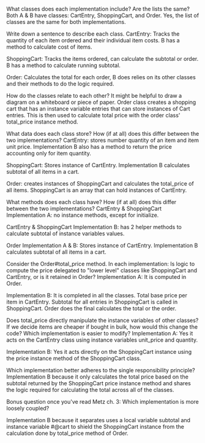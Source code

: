 What classes does each implementation include? Are the lists the same?
  Both A & B have classes: CartEntry, ShoppingCart, and Order. Yes, the list of classes are the same for both implementations.

Write down a sentence to describe each class.
  CartEntry: Tracks the quantity of each item ordered and their individual item costs. B has a method to calculate cost of items.

  ShoppingCart: Tracks the items ordered, can calculate the subtotal or order. B has a method to calculate running subtotal.

  Order: Calculates the total for each order, B does relies on its other classes and their methods to do the logic required.

How do the classes relate to each other? It might be helpful to draw a diagram on a whiteboard or piece of paper.
  Order class creates a shopping cart that has an instance variable entries that can store instances of Cart entries. This is then used to calculate total price with the order class' total_price instance method.


What data does each class store? How (if at all) does this differ between the two implementations?
  CartEntry: stores number quantity of an item and item unit price. Implementation B also has a method to return the price accounting only for item quantity.

  ShoppingCart: Stores instance of CartEntry. Implementation B calculates subtotal of all items in a cart.

  Order: creates instances of ShoppingCart and calculates the total_price of all items. ShoppingCart is an array that can hold instances of CartEntry.


What methods does each class have? How (if at all) does this differ between the two implementations?
  CartEntry & ShoppingCart Implementation A: no instance methods, except for initialize.

  CartEntry & ShoppingCart Implementation B: has 2 helper methods to calculate subtotal of instance variables values.

  Order Implementation A & B: Stores instance of CartEntry. Implementation B calculates subtotal of all items in a cart.

Consider the Order#total_price method. In each implementation:
Is logic to compute the price delegated to "lower level" classes like ShoppingCart and CartEntry, or is it retained in Order?
  Implementation A: It is computed in Order.

  Implementation B: It is completed in all the classes. Total base price per item in CartEntry. Subtotal for all entries in ShoppingCart is called in ShoppingCart. Order does the final calculates the total or the order.

Does total_price directly manipulate the instance variables of other classes?
If we decide items are cheaper if bought in bulk, how would this change the code? Which implementation is easier to modify?
  Implementation A: Yes it acts on the CartEntry class using instance variables unit_price and quantity.

  Implementation B: Yes it acts directly on the ShoppingCart instance using the price instance method of the ShoppingCart class.

Which implementation better adheres to the single responsibility principle?
    Implementation B because it only calculates the total price based on the subtotal returned by the ShoppingCart price instance method and shares the logic required for calculating the total across all of the classes.

Bonus question once you've read Metz ch. 3: Which implementation is more loosely coupled?

  Implementation B because it separates uses a local variable subtotal and instance variable #@cart to shield the ShoppingCart instance from the calculation done by total_price method of Order.
